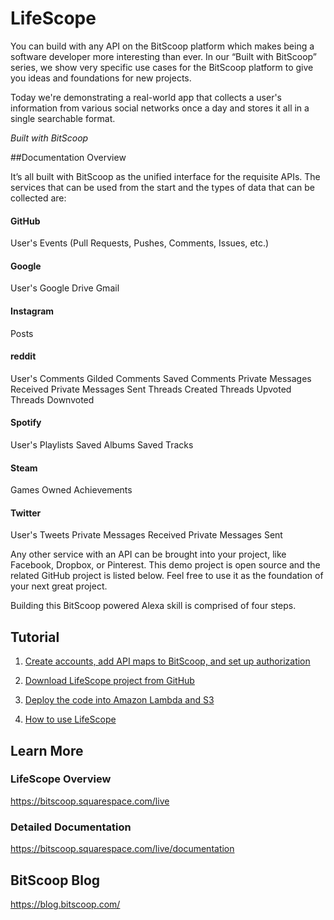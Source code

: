 # LifeScope

You can build with any API on the BitScoop platform which makes being a software developer more interesting than ever.
In our “Built with BitScoop” series, we show very specific use cases for the BitScoop platform to give you ideas and foundations for new projects.

Today we're demonstrating a real-world app that collects a user's information from various social networks once a day and stores it all in a single searchable format.

*Built with BitScoop*

##Documentation Overview

It’s all built with BitScoop as the unified interface for the requisite APIs. The services that can be used from the start and the types of data that can be collected are:

#### GitHub
User's Events (Pull Requests, Pushes, Comments, Issues, etc.)

#### Google
User's Google Drive
Gmail

#### Instagram
Posts

#### reddit
User's Comments
Gilded Comments
Saved Comments
Private Messages Received
Private Messages Sent
Threads Created
Threads Upvoted
Threads Downvoted

#### Spotify
User's Playlists
Saved Albums
Saved Tracks

#### Steam
Games Owned
Achievements

#### Twitter
User's Tweets
Private Messages Received
Private Messages Sent

Any other service with an API can be brought into your project, like Facebook, Dropbox, or Pinterest. This demo project is open source and the related GitHub project is listed below. Feel free to use it as the foundation of your next great project.

Building this BitScoop powered Alexa skill is comprised of four steps.

## Tutorial

1. [Create accounts, add API maps to BitScoop, and set up authorization](https://github.com/bitscooplabs/bitscoop-social-app-demo/tutorial/step-1.md)

2. [Download LifeScope project from GitHub](https://github.com/bitscooplabs/bitscoop-social-app-demo/tutorial/step-2.md)

3. [Deploy the code into Amazon Lambda and S3](https://github.com/bitscooplabs/bitscoop-social-app-demo/tutorial/step-3.md)

4. [How to use LifeScope](https://github.com/bitscooplabs/bitscoop-social-app-demo/tutorial/step-4.md)

## Learn More

### LifeScope Overview
https://bitscoop.squarespace.com/live

### Detailed Documentation
https://bitscoop.squarespace.com/live/documentation

## BitScoop Blog
https://blog.bitscoop.com/

